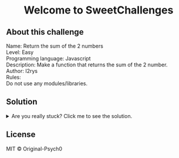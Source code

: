 <h1  align="center">Welcome to SweetChallenges</h1>

## About this challenge
<p>
Name: Return the sum of the 2 numbers<br>
Level: Easy<br>
Programming language: Javascript<br>
Description: Make a function that returns the sum of the 2 number.<br>
Author: I2rys<br>
Rules:<br>
Do not use any modules/libraries.
</p>

## Solution
<details>
    <summary>Are you really stuck? Click me to see the solution.</summary>

    function return_sum(a, b){
        return a + b
    }

    return_sum(5, 5) //10
    return_sum(3, 6) //9
    return_sum(8, 10) //18

</details>

## License
MIT © Original-Psych0